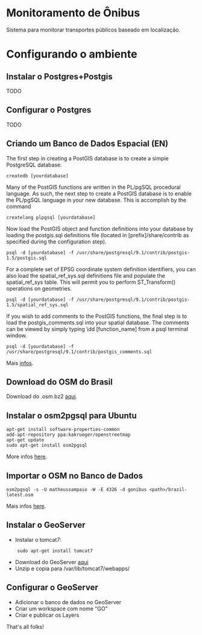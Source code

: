 Monitoramento de Ônibus
====================

Sistema para monitorar transportes públicos baseado em localização.


Configurando o ambiente
===================


Instalar o Postgres+Postgis
-------------------
TODO


Configurar o Postgres
-------------------
TODO


Criando um Banco de Dados Espacial (EN)
-------------------

The first step in creating a PostGIS database is to create a simple PostgreSQL database.

```
createdb [yourdatabase]
```

Many of the PostGIS functions are written in the PL/pgSQL procedural language. As such, the next step to create a PostGIS database is to enable the PL/pgSQL language in your new database. This is accomplish by the command

```
createlang plpgsql [yourdatabase]
```

Now load the PostGIS object and function definitions into your database by loading the postgis.sql definitions file (located in [prefix]/share/contrib as specified during the configuration step).

```
psql -d [yourdatabase] -f /usr/share/postgresql/9.1/contrib/postgis-1.5/postgis.sql
```

For a complete set of EPSG coordinate system definition identifiers, you can also load the spatial_ref_sys.sql definitions file and populate the spatial_ref_sys table. This will permit you to perform ST_Transform() operations on geometries.

```
psql -d [yourdatabase] -f /usr/share/postgresql/9.1/contrib/postgis-1.5/spatial_ref_sys.sql 
```

If you wish to add comments to the PostGIS functions, the final step is to load the postgis_comments.sql into your spatial database. The comments can be viewed by simply typing \dd [function_name] from a psql terminal window.

```
psql -d [yourdatabase] -f /usr/share/postgresql/9.1/contrib/postgis_comments.sql 
```
Mais [infos][2].

Download do OSM do Brasil
-------------------
Download do .osm.bz2 [aqui][1]. 


Instalar o osm2pgsql para Ubuntu
-------------------
```
apt-get install software-properties-common
add-apt-repository ppa:kakrueger/openstreetmap
apt-get update
sudo apt-get install osm2pgsql
```
More infos [here](http://wiki.openstreetmap.org/wiki/Osm2pgsql#For_Debian_or_Ubuntu).


Importar o OSM no Banco de Dados
-------------------

```
osm2pgsql -s -U matheussampaio -W -E 4326 -d gonibus <path>/brazil-latest.osm
```
Mais infos [here](http://wiki.openstreetmap.org/wiki/Osm2pgsql#Usage).


Instalar o GeoServer
-------------------
- Instalar o tomcat7:
```
    sudo apt-get install tomcat7
```
- Download do GeoServer [aqui](http://sourceforge.net/projects/geoserver/files/GeoServer/2.3.5/geoserver-2.3.5-war.zip)
- Unzip e copia para /var/lib/tomcat7/webapps/


Configurar o  GeoServer
-------------------
- Adicionar o banco de dados no GeoServer
- Criar um workspace com nome "GO"
- Criar e publicar os Layers

That's all folks!

[1]: http://download.geofabrik.de/south-america.html
[2]: http://postgis.refractions.net/documentation/manual-1.5/ch02.html#id418654
